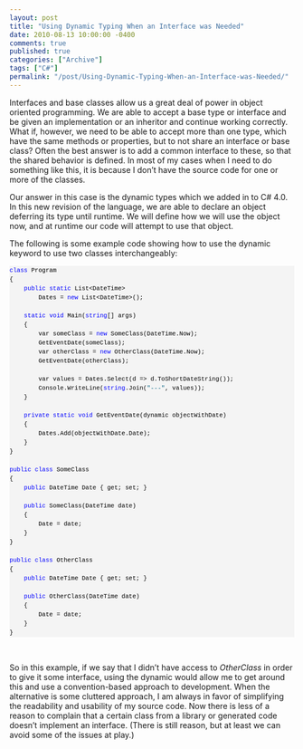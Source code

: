 ```yaml
---
layout: post
title: "Using Dynamic Typing When an Interface was Needed"
date: 2010-08-13 10:00:00 -0400
comments: true
published: true
categories: ["Archive"]
tags: ["C#"]
permalink: "/post/Using-Dynamic-Typing-When-an-Interface-was-Needed/"
---
```


<p>Interfaces and base classes allow us a great deal of power in object oriented programming. We are able to accept a base type or interface and be given an implementation or an inheritor and continue working correctly. What if, however, we need to be able to accept more than one type, which have the same methods or properties, but to not share an interface or base class? Often the best answer is to add a common interface to these, so that the shared behavior is defined. In most of my cases when I need to do something like this, it is because I don’t have the source code for one or more of the classes.</p>  <p>Our answer in this case is the dynamic types which we added in to C# 4.0. In this new revision of the language, we are able to declare an object deferring its type until runtime. We will define how we will use the object now, and at runtime our code will attempt to use that object.</p>  <p>The following is some example code showing how to use the dynamic keyword to use two classes interchangeably:</p>  <div id="codeSnippetWrapper">   <pre style="border-bottom-style: none; text-align: left; padding-bottom: 0px; line-height: 12pt; border-right-style: none; background-color: #f4f4f4; margin: 0em; padding-left: 0px; width: 100%; padding-right: 0px; font-family: &#39;Courier New&#39;, courier, monospace; direction: ltr; border-top-style: none; color: black; font-size: 8pt; border-left-style: none; overflow: visible; padding-top: 0px" id="codeSnippet"><span style="color: #0000ff">class</span> Program<br />{<br />    <span style="color: #0000ff">public</span> <span style="color: #0000ff">static</span> List&lt;DateTime&gt; <br />        Dates = <span style="color: #0000ff">new</span> List&lt;DateTime&gt;();<br /><br />    <span style="color: #0000ff">static</span> <span style="color: #0000ff">void</span> Main(<span style="color: #0000ff">string</span>[] args)<br />    {<br />        var someClass = <span style="color: #0000ff">new</span> SomeClass(DateTime.Now);<br />        GetEventDate(someClass);<br />        var otherClass = <span style="color: #0000ff">new</span> OtherClass(DateTime.Now);<br />        GetEventDate(otherClass);<br /><br />        var values = Dates.Select(d =&gt; d.ToShortDateString());<br />        Console.WriteLine(<span style="color: #0000ff">string</span>.Join(<span style="color: #006080">&quot;---&quot;</span>, values));<br />    }<br /><br />    <span style="color: #0000ff">private</span> <span style="color: #0000ff">static</span> <span style="color: #0000ff">void</span> GetEventDate(dynamic objectWithDate)<br />    {<br />        Dates.Add(objectWithDate.Date);<br />    }<br />}<br /><br /><span style="color: #0000ff">public</span> <span style="color: #0000ff">class</span> SomeClass<br />{<br />    <span style="color: #0000ff">public</span> DateTime Date { get; set; }<br /><br />    <span style="color: #0000ff">public</span> SomeClass(DateTime date)<br />    {<br />        Date = date;<br />    }<br />}<br /><br /><span style="color: #0000ff">public</span> <span style="color: #0000ff">class</span> OtherClass<br />{<br />    <span style="color: #0000ff">public</span> DateTime Date { get; set; }<br /><br />    <span style="color: #0000ff">public</span> OtherClass(DateTime date)<br />    {<br />        Date = date;<br />    }<br />}<br /></pre>

  <br /></div>

<p>So in this example, if we say that I didn’t have access to <em>OtherClass</em> in order to give it some interface, using the dynamic would allow me to get around this and use a convention-based approach to development. When the alternative is some cluttered approach, I am always in favor of simplifying the readability and usability of my source code. Now there is less of a reason to complain that a certain class from a library or generated code doesn’t implement an interface. (There is still reason, but at least we can avoid some of the issues at play.)</p>
